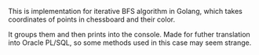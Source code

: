 This is implementation for iterative BFS algorithm in Golang, which takes coordinates of points in chessboard and their color.

It groups them and then prints into the console. Made for futher translation into Oracle PL/SQL, so some methods used in this case may seem strange.
